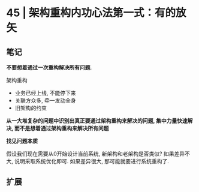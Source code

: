 # 45 | 架构重构内功心法第一式：有的放矢 

## 笔记

**不要想着通过一次重构解决所有问题**.

架构重构

* 业务已经上线, 不能停下来
* 关联方众多, 牵一发动全身
* 旧架构的约束

**从一大堆复杂的问题中识别出真正要通过架构重构来解决的问题, 集中力量快速解决, 而不是想着通过架构重构来解决所有问题**

**找见问题本质**

假设我们现在需要从0开始设计当前系统, 新架构和老架构是否类似? 如果差异不大, 说明采取系统优化即可. 如果差异很大, 那可能就要进行系统重构了.

## 扩展
